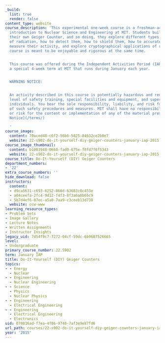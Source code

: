 ```yaml
---
_build:
  list: true
  render: false
content_type: website
course_description: 'This experimental one-week course is a freshman-accessible hands-on
  introduction to Nuclear Science and Engineering at MIT. Students build and test
  their own Geiger Counter, and so doing, they explore different types and sources
  of radiation, how to detect them, how to shield them, how to accurately count /
  measure their activity, and explore cryptographical applications of radiation. This
  course is meant to be enjoyable and rigorous at the same time.


  This course was offered during the Independent Activities Period (IAP), which is
  a special 4-week term at MIT that runs during January each year.


  WARNING NOTICE:


  An activity described in this course is potentially hazardous and requires a high
  level of safety training, special facilities and equipment, and supervision by appropriate
  individuals. You bear the sole responsibility, liability, and risk for the implementation
  of such safety procedures and measures. MIT shall have no responsibility, liability,
  or risk for the content or implementation of any of the material presented. [Legal
  Notice](/terms/)

  '
course_image:
  content: 70aced48-c6f2-56b6-5825-84632ce2b8e7
  website: 22-s902-do-it-yourself-diy-geiger-counters-january-iap-2015
course_image_thumbnail:
  content: b1003948-0660-fad0-675e-f8fd7f6f5343
  website: 22-s902-do-it-yourself-diy-geiger-counters-january-iap-2015
course_title: Do-It-Yourself (DIY) Geiger Counters
department_numbers:
- '22'
extra_course_numbers: ''
hide_download: false
instructors:
  content:
  - d9ca5631-c693-6252-866d-63683c0c453e
  - a04ceefa-2fc4-9d12-f4f3-8f3a6a8b65c9
  - 5b7d4ef6-87ec-a5a0-7aa9-c3ceeb13d738
  website: ocw-www
learning_resource_types:
- Problem Sets
- Image Gallery
- Lecture Notes
- Written Assignments
- Instructor Insights
legacy_uid: 7d54f9c7-7272-04cf-59dc-6b9607526665
level:
- Undergraduate
primary_course_number: 22.S902
term: January IAP
title: Do-It-Yourself (DIY) Geiger Counters
topics:
- - Energy
  - Nuclear
- - Engineering
  - Nuclear Engineering
- - Science
  - Physics
  - Nuclear Physics
- - Engineering
  - Electrical Engineering
- - Engineering
  - Electrical Engineering
  - Electronics
uid: 078816ad-f7ea-4f86-9740-7af3e9e87fd6
url_path: courses/22-s902-do-it-yourself-diy-geiger-counters-january-iap-2015
year: '2015'
---
```

